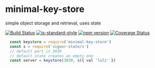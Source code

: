 # minimal-key-store
simple object storage and retrieval, uses state

[![Build Status](https://travis-ci.org/vigour-io/minimal-key-store.svg?branch=master)](https://travis-ci.org/vigour-io/minimal-key-store)
[![js-standard-style](https://img.shields.io/badge/code%20style-standard-brightgreen.svg)](http://standardjs.com/)
[![npm version](https://badge.fury.io/js/vigour-minimal-key-store.svg)](https://badge.fury.io/js/minimal-key-store)
[![Coverage Status](https://coveralls.io/repos/github/vigour-io/minimal-key-store/badge.svg?branch=master)](https://coveralls.io/github/vigour-io/minimal-key-store?branch=master)

```javascript
  const keystore = require('minimal-key-store')
  const s = require('vigour-state/s')
  // default port is 3030
  // default state creates an empty one
  const server = keystore(3030, s({ val 'lulz' })
```
